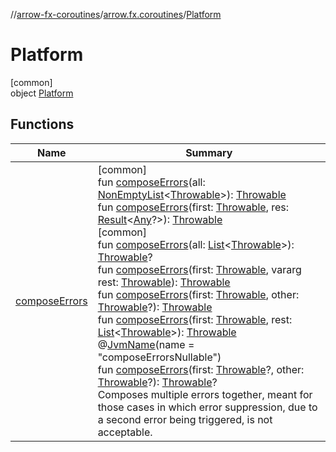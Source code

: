 //[arrow-fx-coroutines](../../../index.md)/[arrow.fx.coroutines](../index.md)/[Platform](index.md)

# Platform

[common]\
object [Platform](index.md)

## Functions

| Name | Summary |
|---|---|
| [composeErrors](compose-errors.md) | [common]<br>fun [composeErrors](compose-errors.md)(all: [NonEmptyList](../../../../arrow-core/arrow-core/arrow.core/-non-empty-list/index.md)&lt;[Throwable](https://kotlinlang.org/api/latest/jvm/stdlib/kotlin/-throwable/index.html)&gt;): [Throwable](https://kotlinlang.org/api/latest/jvm/stdlib/kotlin/-throwable/index.html)<br>fun [composeErrors](compose-errors.md)(first: [Throwable](https://kotlinlang.org/api/latest/jvm/stdlib/kotlin/-throwable/index.html), res: [Result](https://kotlinlang.org/api/latest/jvm/stdlib/kotlin/-result/index.html)&lt;[Any](https://kotlinlang.org/api/latest/jvm/stdlib/kotlin/-any/index.html)?&gt;): [Throwable](https://kotlinlang.org/api/latest/jvm/stdlib/kotlin/-throwable/index.html)<br>[common]<br>fun [composeErrors](compose-errors.md)(all: [List](https://kotlinlang.org/api/latest/jvm/stdlib/kotlin.collections/-list/index.html)&lt;[Throwable](https://kotlinlang.org/api/latest/jvm/stdlib/kotlin/-throwable/index.html)&gt;): [Throwable](https://kotlinlang.org/api/latest/jvm/stdlib/kotlin/-throwable/index.html)?<br>fun [composeErrors](compose-errors.md)(first: [Throwable](https://kotlinlang.org/api/latest/jvm/stdlib/kotlin/-throwable/index.html), vararg rest: [Throwable](https://kotlinlang.org/api/latest/jvm/stdlib/kotlin/-throwable/index.html)): [Throwable](https://kotlinlang.org/api/latest/jvm/stdlib/kotlin/-throwable/index.html)<br>fun [composeErrors](compose-errors.md)(first: [Throwable](https://kotlinlang.org/api/latest/jvm/stdlib/kotlin/-throwable/index.html), other: [Throwable](https://kotlinlang.org/api/latest/jvm/stdlib/kotlin/-throwable/index.html)?): [Throwable](https://kotlinlang.org/api/latest/jvm/stdlib/kotlin/-throwable/index.html)<br>fun [composeErrors](compose-errors.md)(first: [Throwable](https://kotlinlang.org/api/latest/jvm/stdlib/kotlin/-throwable/index.html), rest: [List](https://kotlinlang.org/api/latest/jvm/stdlib/kotlin.collections/-list/index.html)&lt;[Throwable](https://kotlinlang.org/api/latest/jvm/stdlib/kotlin/-throwable/index.html)&gt;): [Throwable](https://kotlinlang.org/api/latest/jvm/stdlib/kotlin/-throwable/index.html)<br>@[JvmName](https://kotlinlang.org/api/latest/jvm/stdlib/kotlin.jvm/-jvm-name/index.html)(name = "composeErrorsNullable")<br>fun [composeErrors](compose-errors.md)(first: [Throwable](https://kotlinlang.org/api/latest/jvm/stdlib/kotlin/-throwable/index.html)?, other: [Throwable](https://kotlinlang.org/api/latest/jvm/stdlib/kotlin/-throwable/index.html)?): [Throwable](https://kotlinlang.org/api/latest/jvm/stdlib/kotlin/-throwable/index.html)?<br>Composes multiple errors together, meant for those cases in which error suppression, due to a second error being triggered, is not acceptable. |
